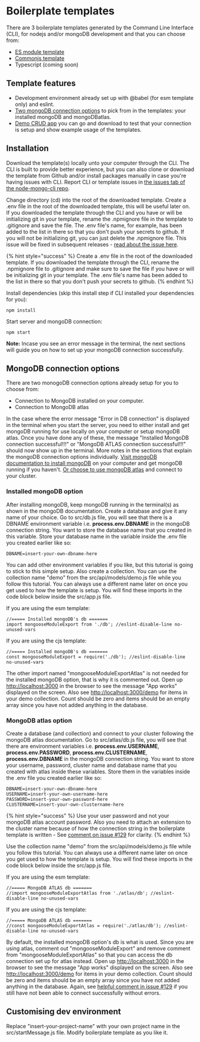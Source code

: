 # Boilerplate templates

There are 3 boilerplate templates generated by the Command Line Interface (CLI), for nodejs and/or mongoDB development and that you can choose from:

* [ES module template](https://github.com/code-collabo/node-mongo-esm-kit)
* [Commonjs template](https://github.com/code-collabo/node-mongo-cjs-kit)
* Typescript (coming soon)

## Template features

* Development environment already set up with @babel (for esm template only) and eslint.
* [Two mongoDB connection options](https://code-collabo.gitbook.io/node-mongo/boilerplate-templates#mongodb-connection-options) to pick from in the templates: your installed mongoDB and mongoDBatlas.
* [Demo CRUD app](https://github.com/code-collabo/node-mongo-demo-app) you can go and download to test that your connection is setup and show example usage of the templates.

## Installation

Download the template(s) locally unto your computer through the CLI. The CLI is built to provide better experience, but you can also clone or download the template from Github and/or install packages manually in case you're having issues with CLI. Report CLI or template issues in [the issues tab of the node-mongo-cli repo](https://github.com/code-collabo/node-mongo-cli/issues).

Change directory (cd) into the root of the downloaded template. Create a .env file in the root of the downloaded template, this will be useful later on. If you downloaded the template through the CLI and you have or will be initializing git in your template, rename the .npmignore file in the template to .gitignore and save the file. The .env file's name, for example, has been added to the list in there so that you don't push your secrets to github. If you will not be initializing git, you can just delete the .npmignore file. This issue will be fixed in subsequent releases - [read about the issue here](https://github.com/code-collabo/node-mongo-cli/issues/119).

{% hint style="success" %}
Create a .env file in the root of the downloaded template. If you downloaded the template through the CLI, rename the .npmignore file to .gitignore and make sure to save the file if you have or will be initializing git in your template. The .env file's name has been added to the list in there so that you don't push your secrets to github.
{% endhint %}

Install dependencies (skip this install step if CLI installed your dependencies for you):

```
npm install
```

Start server and mongoDB connection:

```
npm start
```

**Note:** Incase you see an error message in the terminal, the next sections will guide you on how to set up your mongoDB connection successfully.

## MongoDB connection options

There are two monogoDB connection options already setup for you to choose from:

* Connection to MongoDB installed on your computer.&#x20;
* Connection to MongoDB atlas

In the case where the error message "Error in DB connection" is displayed in the terminal when you start the server, you need to either install and get mongoDB running for use locally on your computer or setup mongoDB atlas. Once you have done any of these, the message "Installed MongoDB connection successful!!!" or "MongoDB ATLAS connection successful!!!" should now show up in the terminal. More notes in the sections that explain the mongoDB connection options individually. [Visit mongoDB documentation to install mongoDB](https://docs.mongodb.com/guides/server/install/) on your computer and get mongoDB running if you haven't. [Or choose to use mongoDB atlas](https://docs.atlas.mongodb.com/getting-started/) and connect to your cluster.

### Installed mongoDB option

After installing mongoDB, keep mongoDB running in the terminal(s) as shown in the mongoDB documentation. Create a database and give it any name of your choice. Go to src/db.js file, you will see that there is a DBNAME environment variable i.e. **process.env.DBNAME** in the mongoDB connection string. You want to store the database name that you created in this variable. Store your database name in the variable inside the .env file you created earlier like so:

```
DBNAME=insert-your-own-dbname-here
```

You can add other environment variables if you like, but this tutorial is going to stick to this simple setup. Also create a collection. You can use the collection name "demo" from the src/api/models/demo.js file while you follow this tutorial. You can always use a different name later on once you get used to how the template is setup. You will find these imports in the code block below inside the src/app.js file.

If you are using the esm template:

```
//===== Installed mongoDB's db =======
import mongooseModuleExport from './db'; //eslint-disable-line no-unused-vars
```

If you are using the cjs template:

```
//===== Installed mongoDB's db =======
const mongooseModuleExport = require('./db'); //eslint-disable-line no-unused-vars
```

The other import named "mongooseModuleExportAtlas" is not needed for the installed mongoDB option, that is why it is commented out. Open up [http://localhost:3000](http://localhost:3000) in the browser to see the message "App works" displayed on the screen. Also see [http://localhost:3000/demo](http://localhost:3000/demo) for items in your demo collection. Count should be zero and items should be an empty array since you have not added anything in the database.

### MongoDB atlas option

Create a database (and collection) and connect to your cluster following the mongoDB atlas documentation. Go to src/atlas/db.js file, you will see that there are environment variables i.e. **process.env.USERNAME**, **process.env.PASSWORD**, **process.env.CLUSTERNAME**, **process.env.DBNAME** in the mongoDB connection string. You want to store your username, password, cluster name and database name that you created with atlas inside these variables. Store them in the variables inside the .env file you created earlier like so:

```
DBNAME=insert-your-own-dbname-here
USERNAME=insert-your-own-username-here
PASSWORD=insert-your-own-password-here
CLUSTERNAME=insert-your-own-clustername-here
```

{% hint style="success" %}
Use your user password and not your mongoDB atlas account password. Also you need to attach an extension to the cluster name because of how the connection string in the boilerplate template is written - See [comment on issue #129](https://github.com/code-collabo/node-mongo-cli/issues/129#issuecomment-933110182) for clarity.
{% endhint %}

Use the collection name "demo" from the src/api/models/demo.js file while you follow this tutorial. You can always use a different name later on once you get used to how the template is setup. You will find these imports in the code block below inside the src/app.js file.

If you are using the esm template:

```
//===== MongoDB ATLAS db =======
//import mongooseModuleExportAtlas from './atlas/db'; //eslint-disable-line no-unused-vars
```

If you are using the cjs template:

```
//===== MongoDB ATLAS db =======
//const mongooseModuleExportAtlas = require('./atlas/db'); //eslint-disable-line no-unused-vars
```

By default, the installed mongoDB option's db is what is used. Since you are using atlas, comment out "mongooseModuleExport" and remove comment from "mongooseModuleExportAtlas" so that you can access the db connection set up for atlas instead. Open up [http://localhost:3000](http://localhost:3000) in the browser to see the message "App works" displayed on the screen. Also see [http://localhost:3000/demo](http://localhost:3000/demo) for items in your demo collection. Count should be zero and items should be an empty array since you have not added anything in the database. Again, see [helpful comment in issue #129](https://github.com/code-collabo/node-mongo-cli/issues/129#issuecomment-933110182) if you still have not been able to connect successfully without errors.

## Customising dev environment

Replace "insert-your-project-name" with your own project name in the src/startMessage.js file. Modify boilerplate template as you like it.
